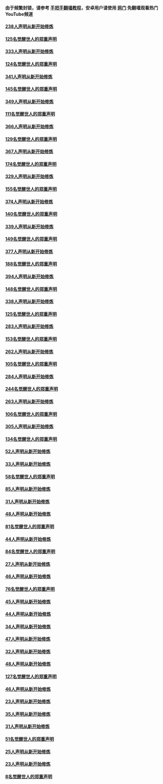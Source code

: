 #### 由于频繁封锁，请参考 [手把手翻墙教程](https://github.com/gfw-breaker/guides/wiki/)，安卓用户请使用 [网门](https://github.com/gfw-breaker/nogfw/blob/master/dl.md?t=07110701) 免翻墙观看热门YouTube频道 

#### [238人声明从新开始修炼](../pages/91/427767.md?t=07110701) 

#### [125名觉醒世人的郑重声明](../pages/91/427766.md?t=07110701) 

#### [333人声明从新开始修炼](../pages/91/427525.md?t=07110701) 

#### [124名觉醒世人的郑重声明](../pages/91/427524.md?t=07110701) 

#### [341人声明从新开始修炼](../pages/91/427255.md?t=07110701) 

#### [145名觉醒世人的郑重声明](../pages/91/427254.md?t=07110701) 

#### [349人声明从新开始修炼](../pages/91/426969.md?t=07110701) 

#### [111名觉醒世人的郑重声明](../pages/91/426968.md?t=07110701) 

#### [366人声明从新开始修炼](../pages/91/426737.md?t=07110701) 

#### [129名觉醒世人的郑重声明](../pages/91/426736.md?t=07110701) 

#### [367人声明从新开始修炼](../pages/91/426421.md?t=07110701) 

#### [174名觉醒世人的郑重声明](../pages/91/426420.md?t=07110701) 

#### [329人声明从新开始修炼](../pages/91/426139.md?t=07110701) 

#### [155名觉醒世人的郑重声明](../pages/91/426138.md?t=07110701) 

#### [374人声明从新开始修炼](../pages/91/425811.md?t=07110701) 

#### [140名觉醒世人的郑重声明](../pages/91/425810.md?t=07110701) 

#### [339人声明从新开始修炼](../pages/91/425690.md?t=07110701) 

#### [149名觉醒世人的郑重声明](../pages/91/425689.md?t=07110701) 

#### [377人声明从新开始修炼](../pages/91/424867.md?t=07110701) 

#### [188名觉醒世人的郑重声明](../pages/91/424866.md?t=07110701) 

#### [394人声明从新开始修炼](../pages/91/423914.md?t=07110701) 

#### [148名觉醒世人的郑重声明](../pages/91/423913.md?t=07110701) 

#### [338人声明从新开始修炼](../pages/91/423540.md?t=07110701) 

#### [125名觉醒世人的郑重声明](../pages/91/423539.md?t=07110701) 

#### [283人声明从新开始修炼](../pages/91/423296.md?t=07110701) 

#### [153名觉醒世人的郑重声明](../pages/91/423295.md?t=07110701) 

#### [262人声明从新开始修炼](../pages/91/423004.md?t=07110701) 

#### [105名觉醒世人的郑重声明](../pages/91/423003.md?t=07110701) 

#### [284人声明从新开始修炼](../pages/91/422707.md?t=07110701) 

#### [244名觉醒世人的郑重声明](../pages/91/422706.md?t=07110701) 

#### [263人声明从新开始修炼](../pages/91/422553.md?t=07110701) 

#### [106名觉醒世人的郑重声明](../pages/91/422552.md?t=07110701) 

#### [305人声明从新开始修炼](../pages/91/422153.md?t=07110701) 

#### [134名觉醒世人的郑重声明](../pages/91/422152.md?t=07110701) 

#### [52人声明从新开始修炼](../pages/91/421846.md?t=07110701) 

#### [33人声明从新开始修炼](../pages/91/421804.md?t=07110701) 

#### [58名觉醒世人的郑重声明](../pages/91/421845.md?t=07110701) 

#### [85人声明从新开始修炼](../pages/91/421769.md?t=07110701) 

#### [31人声明从新开始修炼](../pages/91/421763.md?t=07110701) 

#### [48人声明从新开始修炼](../pages/91/421605.md?t=07110701) 

#### [81名觉醒世人的郑重声明](../pages/91/421656.md?t=07110701) 

#### [44人声明从新开始修炼](../pages/91/421544.md?t=07110701) 

#### [84名觉醒世人的郑重声明](../pages/91/421543.md?t=07110701) 

#### [27人声明从新开始修炼](../pages/91/421465.md?t=07110701) 

#### [46人声明从新开始修炼](../pages/91/421454.md?t=07110701) 

#### [76名觉醒世人的郑重声明](../pages/91/421453.md?t=07110701) 

#### [45人声明从新开始修炼](../pages/91/421452.md?t=07110701) 

#### [44人声明从新开始修炼](../pages/91/421422.md?t=07110701) 

#### [34人声明从新开始修炼](../pages/91/421322.md?t=07110701) 

#### [47人声明从新开始修炼](../pages/91/421264.md?t=07110701) 

#### [32人声明从新开始修炼](../pages/91/421225.md?t=07110701) 

#### [48人声明从新开始修炼](../pages/91/421202.md?t=07110701) 

#### [127名觉醒世人的郑重声明](../pages/91/421224.md?t=07110701) 

#### [46人声明从新开始修炼](../pages/91/421203.md?t=07110701) 

#### [23人声明从新开始修炼](../pages/91/421138.md?t=07110701) 

#### [35人声明从新开始修炼](../pages/91/421122.md?t=07110701) 

#### [31人声明从新开始修炼](../pages/91/421081.md?t=07110701) 

#### [51名觉醒世人的郑重声明](../pages/91/421080.md?t=07110701) 

#### [25人声明从新开始修炼](../pages/91/421020.md?t=07110701) 

#### [23人声明从新开始修炼](../pages/91/420884.md?t=07110701) 

#### [8名觉醒世人的郑重声明](../pages/91/420883.md?t=07110701) 

